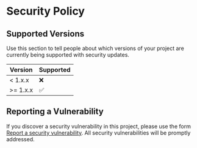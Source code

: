 # Security Policy

## Supported Versions

Use this section to tell people about which versions of your project are
currently being supported with security updates.

| Version | Supported          |
| ------- | ------------------ |
| < 1.x.x   | :x: |          |
| >= 1.x.x   | :white_check_mark: |

## Reporting a Vulnerability

If you discover a security vulnerability in this project, please use the form [Report a security vulnerability](https://github.com/urbanmedia/passbolt-operator/security/advisories/new).
All security vulnerabilities will be promptly addressed.
